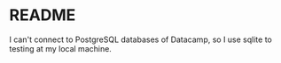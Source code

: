 # README

I can't connect to PostgreSQL databases of Datacamp, so I use sqlite to testing at my local machine.